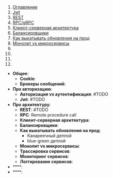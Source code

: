 1. [Оглавление](README.md)
1. [Jwt](#1)
1. [REST](#2)
1. [RPC/gRPC](#3)
1. [Клиент-серверная архитектура](#4)
1. [Балансировщики](#5)
1. [Как выкатывать обновления на прод](#6)
1. [Монолит vs микросервисы](#7)
1. [](#8)
1. [](#9)
1. [](#10)
1. [](#11)

* **Общее**: <a name="1"></a> 
    * **Cookie**: <a name="8"></a>
    * **Брокеры сообщений**: <a name="9"></a>
* **Про авторизацию**: <a name="10"></a>
    * **Авторизация vs аутентификация**: <a name="1"></a> #TODO
    * **Jwt**: <a name="1"></a> #TODO
* **Про архитектуру**: <a name="10"></a>
    * **REST**: <a name="2"></a> #TODO
    * **RPC**: <a name="3"></a> Remote procedure call
    * **Клиент-серверная архитектура**: <a name="4"></a>
    * **Балансировщики**: <a name="5"></a>
    * **Как выкатывать обновления на прод**: <a name="6"></a>
        * Канареечный деплой
        * blue-green деплой
    * **Монолит vs микросервисы**: <a name="7"></a>
    * **Трассировка сервисов**: <a name="10"></a>
    * **Мониторинг сервисов**: <a name="10"></a>
    * **Логгирование сервисов**: <a name="10"></a>
* ****: <a name="10"></a>
* ****: <a name="11"></a>
